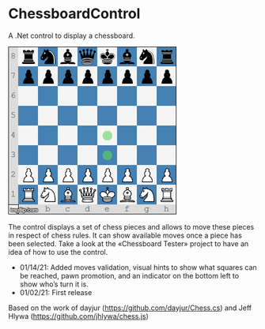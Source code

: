 # ChessboardControl
A .Net control to display a chessboard.

![Initial_Position](/Screenshots/SicilianDefense.gif)

The control displays a set of chess pieces and allows to move these pieces in respect of chess rules. It can show available moves once a piece has been selected. Take a look at the «Chessboard Tester» project to have an idea of how to use the control.

* 01/14/21: Added moves validation, visual hints to show what squares can be reached, pawn promotion, and an indicator on the bottom left to show who’s turn it is.
* 01/02/21: First release


Based on the work of dayjur (https://github.com/dayjur/Chess.cs) and Jeff Hlywa (https://github.com/jhlywa/chess.js)
